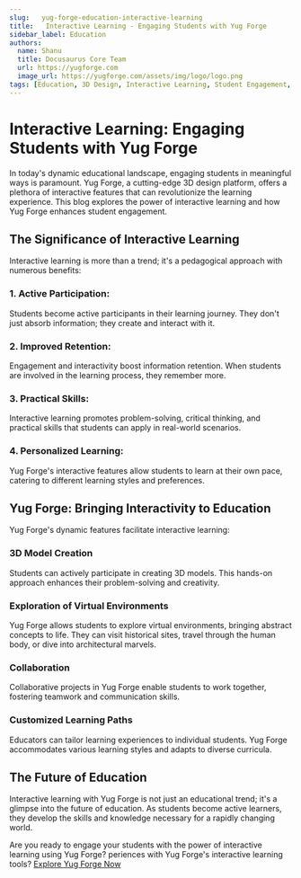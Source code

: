 ```yaml
---
slug:   yug-forge-education-interactive-learning
title:   Interactive Learning - Engaging Students with Yug Forge
sidebar_label: Education
authors:
  name: Shanu
  title: Docusaurus Core Team
  url: https://yugforge.com
  image_url: https://yugforge.com/assets/img/logo/logo.png
tags: [Education, 3D Design, Interactive Learning, Student Engagement, Yug Forge, docusaurus]
---
```


# Interactive Learning: Engaging Students with Yug Forge

In today's dynamic educational landscape, engaging students in meaningful ways is paramount. Yug Forge, a cutting-edge 3D design platform, offers a plethora of interactive features that can revolutionize the learning experience. This blog explores the power of interactive learning and how Yug Forge enhances student engagement.

## The Significance of Interactive Learning

Interactive learning is more than a trend; it's a pedagogical approach with numerous benefits:

### 1. **Active Participation**: 

Students become active participants in their learning journey. They don't just absorb information; they create and interact with it.

### 2. **Improved Retention**: 

Engagement and interactivity boost information retention. When students are involved in the learning process, they remember more.

### 3. **Practical Skills**: 

Interactive learning promotes problem-solving, critical thinking, and practical skills that students can apply in real-world scenarios.

### 4. **Personalized Learning**: 

Yug Forge's interactive features allow students to learn at their own pace, catering to different learning styles and preferences.

## Yug Forge: Bringing Interactivity to Education

Yug Forge's dynamic features facilitate interactive learning:

### **3D Model Creation**

Students can actively participate in creating 3D models. This hands-on approach enhances their problem-solving and creativity.

### **Exploration of Virtual Environments**

Yug Forge allows students to explore virtual environments, bringing abstract concepts to life. They can visit historical sites, travel through the human body, or dive into architectural marvels.

### **Collaboration**

Collaborative projects in Yug Forge enable students to work together, fostering teamwork and communication skills.

### **Customized Learning Paths**

Educators can tailor learning experiences to individual students. Yug Forge accommodates various learning styles and adapts to diverse curricula.

## The Future of Education

Interactive learning with Yug Forge is not just an educational trend; it's a glimpse into the future of education. As students become active learners, they develop the skills and knowledge necessary for a rapidly changing world.

Are you ready to engage your students with the power of interactive learning using Yug Forge?
periences with Yug Forge's interactive learning tools? [Explore Yug Forge Now](https://www.yugforge.com)
